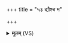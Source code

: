+++
title = "५३ द्यौश्च म"

+++
<details><summary>मूलम् (VS)</summary>

द्यौश्च॑ म इ॒दं पृ॑थि॒वी चा॒न्तरि॑क्षं च मे॒ व्यचः॑। अ॒ग्निः सूर्य॒ आपो॑ मे॒धां विश्वे॑ दे॒वाश्च॒ सं द॑दुः ॥
</details>